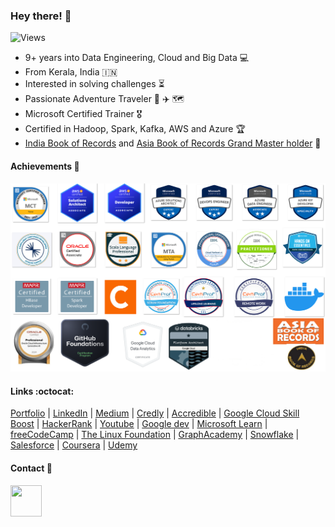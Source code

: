 ### Hey there!  :wave:
![Views](https://komarev.com/ghpvc/?username=appuv)
- 9+ years into Data Engineering, Cloud and Big Data :computer:
- From Kerala, India :india:
- Interested in solving challenges :hourglass_flowing_sand:
- Passionate Adventure Traveler :compass: :airplane: :world_map:
- Microsoft Certified Trainer :medal_military:
- Certified in Hadoop, Spark, Kafka, AWS and Azure :trophy:
- [India Book of Records](https://indiabookofrecords.in/maximum-microsoft-certification-examinations-qualified-in-least-time/) and [Asia Book of Records Grand Master holder](https://www.asiabookofrecords.com/grand-master-appu-v/) :1st_place_medal:




#### Achievements  :medal_sports:
![alt text](images/badges.png)


#### Links :octocat:

[Portfolio](https://masterappu.com/) | [LinkedIn](https://www.linkedin.com/in/appuv) | [Medium](https://medium.com/@masterappu) | [Credly](https://www.credly.com/users/appuv/badges) | [Accredible](https://www.credential.net/profile/appuv329546/wallet) | [Google Cloud Skill Boost](https://www.cloudskillsboost.google/public_profiles/aa816972-ce94-4ab8-bedd-18b7f7f3ac15) | [HackerRank](https://www.hackerrank.com/masterappu) | [Youtube](https://www.youtube.com/@techtalksbyappu) | [Google dev](https://g.dev/masterappu) | [Microsoft Learn](https://learn.microsoft.com/en-us/users/masterappu/) | [freeCodeCamp](https://www.freecodecamp.org/masterappu) | [The Linux Foundation](https://openprofile.dev/profile/masterappu) |  [GraphAcademy](https://graphacademy.neo4j.com/u/267affd9-3ce7-4450-8b1e-610e6092e676/) | [Snowflake](https://community.snowflake.com/s/profile/005VI0000089pd1) | [Salesforce](https://www.salesforce.com/trailblazer/masterappu) | [Coursera](https://www.coursera.org/user/cc432cfa7a98f1a65243633e371d1c20) | [Udemy](https://www.udemy.com/user/appu-v/)



#### Contact 🤙

<a href="https://t.me/masterappu">
    <img src="https://upload.wikimedia.org/wikipedia/commons/thumb/8/82/Telegram_logo.svg/2048px-Telegram_logo.svg.png" width="50" height="50">
</a>
